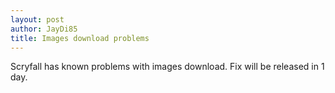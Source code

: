```yaml
---
layout: post
author: JayDi85
title: Images download problems
---
```

Scryfall has known problems with images download. Fix will be released in 1 day.